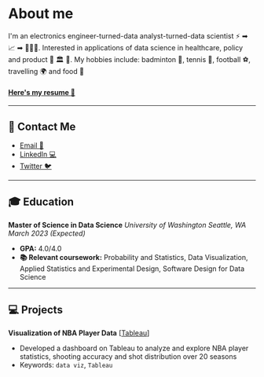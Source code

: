 # About me
I'm an electronics engineer-turned-data analyst-turned-data scientist ⚡️ ➡ 📈  ➡ 👨🏽‍💻. Interested in applications of data science in healthcare, policy and product 🏥 🏛 📱. My hobbies include: badminton 🏸, tennis 🎾, football ⚽️, travelling 🌍 and food 🍲     
#### [Here's my resume 📄](/assets/Resume_Jan2022.pdf)

* * *
## 📨 Contact Me
- [Email 📧](mailto:hbaghar@uw.edu)
- [LinkedIn 💻](https://www.linkedin.com/in/hridaybaghar/)
- [Twitter 🐦](https://twitter.com/hriday_baghar)

* * *
## 🎓  Education
**Master of Science in Data Science**
_University of Washington_
_Seattle, WA_
_March 2023 (Expected)_
- **GPA:** 4.0/4.0
- **📚  Relevant coursework:** Probability and Statistics, Data Visualization, Applied Statistics and Experimental Design, Software Design for Data Science

* * *
## 💻  Projects
**Visualization of NBA Player Data** [[Tableau](https://public.tableau.com/app/profile/hriday.baghar/viz/NBAPlayerStatisticsDashboard/Dashboard1)]
- Developed a dashboard on Tableau to analyze and explore NBA player statistics, shooting accuracy and shot distribution over 20 seasons
- Keywords: `data viz`, `Tableau`
